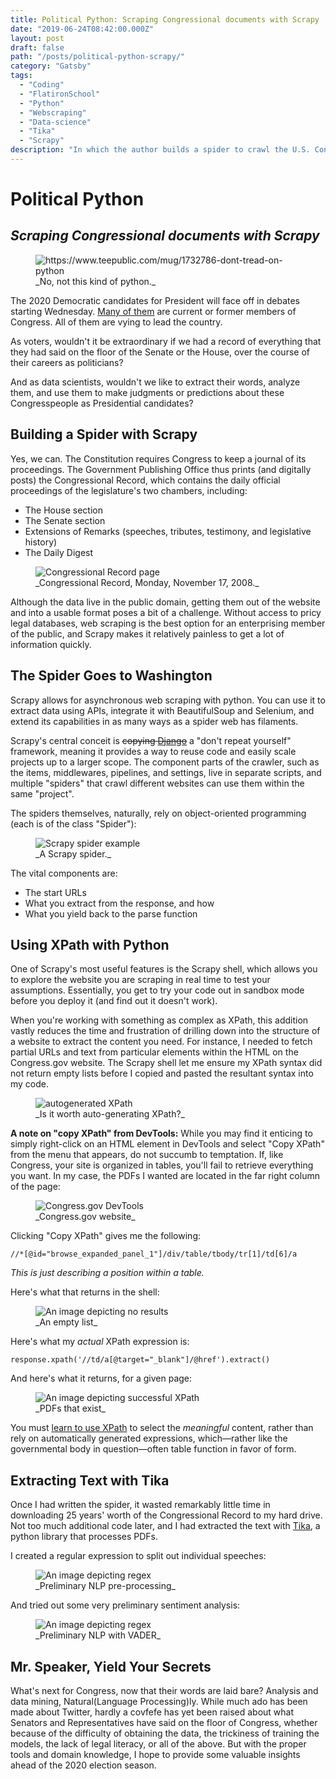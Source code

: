 ```yaml
---
title: Political Python: Scraping Congressional documents with Scrapy
date: "2019-06-24T08:42:00.000Z"
layout: post
draft: false
path: "/posts/political-python-scrapy/"
category: "Gatsby"
tags:
  - "Coding"
  - "FlatironSchool"
  - "Python"
  - "Webscraping"
  - "Data-science"
  - "Tika"
  - "Scrapy"
description: "In which the author builds a spider to crawl the U.S. Congressional Record"
---
```

# Political Python
## _Scraping Congressional documents with Scrapy_

<figure style="width: 400px">
	<img src="./python.png/" alt="https://www.teepublic.com/mug/1732786-dont-tread-on-python">
	<figcaption>_No, not this kind of python._</figcaption>
</figure>

The 2020 Democratic candidates for President will face off in debates starting Wednesday. [Many of them](https://www.washingtonpost.com/politics/2019/05/17/which-candidates-have-made-democratic-debate-stage/?utm_term=.a739a1f8a25a) are current or former members of Congress. All of them are vying to lead the country.

As voters, wouldn't it be extraordinary if we had a record of everything that they had said on the floor of the Senate or the House, over the course of their careers as politicians?  

And as data scientists, wouldn't we like to extract their words, analyze them, and use them to make judgments or predictions about these Congresspeople as Presidential candidates?

## Building a Spider with Scrapy

Yes, we can. The Constitution requires Congress to keep a journal of its proceedings. The Government Publishing Office thus prints (and digitally posts) the Congressional Record, which contains the daily official proceedings of the legislature's two chambers, including:
+ The House section
+ The Senate section
+ Extensions of Remarks (speeches, tributes, testimony, and legislative history)
+ The Daily Digest

<figure style="width: 400px">
	<img src="./CR1.png/" alt="Congressional Record page">
	<figcaption>_Congressional Record, Monday, November 17, 2008._</figcaption>
</figure>

Although the data live in the public domain, getting them out of the website and into a usable format poses a bit of a challenge. Without access to pricy legal databases, web scraping is the best option for an enterprising member of the public, and Scrapy makes it relatively painless to get a lot of information quickly.

## The Spider Goes to Washington

 Scrapy allows for asynchronous web scraping with python. You can use it to extract data using APIs, integrate it with BeautifulSoup and Selenium, and extend its capabilities in as many ways as a spider web has filaments.

 Scrapy's central conceit is ~~copying [Django](https://www.djangoproject.com/)~~ a "don't repeat yourself" framework, meaning it provides a way to reuse code and easily scale projects up to a larger scope. The component parts of the crawler, such as the items, middlewares, pipelines, and settings, live in separate scripts, and multiple "spiders" that crawl different websites can use them within the same "project".

 The spiders themselves, naturally, rely on object-oriented programming (each is of the class "Spider"):

 <figure style="width: 400px">
 	<img src="./spider.png/" alt="Scrapy spider example">
 	<figcaption>_A Scrapy spider._</figcaption>
 </figure>

 The vital components are:
 + The start URLs
 + What you extract from the response, and how
 + What you yield back to the parse function

## Using XPath with Python

One of Scrapy's most useful features is the Scrapy shell, which allows you to explore the website you are scraping in real time to test your assumptions. Essentially, you get to try your code out in sandbox mode before you deploy it (and find out it doesn't work).

When you're working with something as complex as XPath, this addition vastly reduces the time and frustration of drilling down into the structure of a website to extract the content you need. For instance, I needed to fetch partial URLs and text from particular elements within the HTML on the Congress.gov website. The Scrapy shell let me ensure my XPath syntax did not return empty lists before I copied and pasted the resultant syntax into my code.

<figure style="width: 400px">
	<img src="./auto_x.png" alt="autogenerated XPath">
	<figcaption>_Is it worth auto-generating XPath?_</figcaption>
</figure>


**A note on "copy XPath" from DevTools:** While you may find it enticing to simply right-click on an HTML element in DevTools and select "Copy XPath" from the menu that appears, do not succumb to temptation. If, like Congress, your site is organized in tables, you'll fail to retrieve everything you want. In my case, the PDFs I wanted are located in the far right column of the page:

<figure style="width: 400px">
	<img src="./Congressgov.png" alt="Congress.gov DevTools">
	<figcaption>_Congress.gov website_</figcaption>
</figure>

Clicking "Copy XPath" gives me the following:
```
//*[@id="browse_expanded_panel_1"]/div/table/tbody/tr[1]/td[6]/a
```
_This is just describing a position within a table._

Here's what that returns in the shell:

<figure style="width: 400px">
	<img src="./bad_x.png" alt="An image depicting no results">
	<figcaption>_An empty list_</figcaption>
</figure>

Here's what my _actual_ XPath expression is:

```
response.xpath('//td/a[@target="_blank"]/@href').extract()
```
And here's what it returns, for a given page:

<figure style="width: 400px">
	<img src="./good_x.png" alt="An image depicting successful XPath">
	<figcaption>_PDFs that exist_</figcaption>
</figure>

You must [learn to use XPath](https://www.guru99.com/xpath-selenium.html) to select the _meaningful_ content, rather than rely on automatically generated expressions, which––rather like the governmental body in question––often table function in favor of form.

## Extracting Text with Tika

Once I had written the spider, it wasted remarkably little time in downloading 25 years' worth of the Congressional Record to my hard drive. Not too much additional code later, and I had extracted the text with [Tika](https://github.com/chrismattmann/tika-python), a python library that processes PDFs.

I created a regular expression to split out individual speeches:

<figure style="width: 400px">
	<img src="./NLP.png" alt="An image depicting regex">
	<figcaption>_Preliminary NLP pre-processing_</figcaption>
</figure>

And tried out some very preliminary sentiment analysis:

<figure style="width: 400px">
	<img src="./NLP2.png" alt="An image depicting regex">
	<figcaption>_Preliminary NLP with VADER_</figcaption>
</figure>

## Mr. Speaker, Yield Your Secrets

What's next for Congress, now that their words are laid bare? Analysis and data mining, Natural(Language Processing)ly. While much ado has been made about Twitter, hardly a covfefe has yet been raised about what Senators and Representatives have said on the floor of Congress, whether because of the difficulty of obtaining the data, the trickiness of training the models, the lack of legal literacy, or all of the above. But with the proper tools and domain knowledge, I hope to provide some valuable insights ahead of the 2020 election season.
